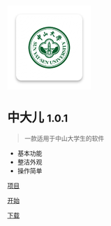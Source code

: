 ![logo](_src/logo.png)

# 中大儿 <small>1.0.1</small>

> 一款适用于中山大学生的软件

- 基本功能
- 整洁外观
- 操作简单

[项目](https://github.com/SYSU-Tang/sysuer)

[开始](/zh-cn/agreement/用户协议.md)

[下载](app-release-v1.0.1.apk)